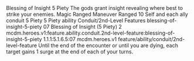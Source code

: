 <ability>
  <name>Blessing of Insight</name>
  <cost>5 Piety</cost>
  <flavor>The gods grant insight revealing where best to strike your enemies.</flavor>
  <keywords>
    <keyword>Magic</keyword>
    <keyword>Ranged</keyword>
  </keywords>
  <type>Maneuver</type>
  <distance>Ranged 10</distance>
  <target>Self and each ally</target>
  <metadata>
    <class>conduit</class>
    <cost>5 Piety</cost>
    <cost_amount>5</cost_amount>
    <cost_resource>Piety</cost_resource>
    <feature_type>ability</feature_type>
    <file_dpath>Conduit/2nd-Level Features</file_dpath>
    <item_id>blessing-of-insight-5-piety</item_id>
    <item_index>07</item_index>
    <item_name>Blessing of Insight (5 Piety)</item_name>
    <level>2</level>
    <scc>mcdm.heroes.v1:feature.ability.conduit.2nd-level-feature:blessing-of-insight-5-piety</scc>
    <scdc>1.1.1:5.1.6.5:07</scdc>
    <source>mcdm.heroes.v1</source>
    <type>feature/ability/conduit/2nd-level-feature</type>
  </metadata>
  <effects>
    <effect type="mundane">Until the end of the encounter or until you are dying, each target gains 1 surge at the end of each of your turns.</effect>
  </effects>
</ability>
